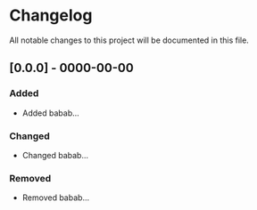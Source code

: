 # Changelog
All notable changes to this project will be documented in this file.

## [0.0.0] - 0000-00-00
### Added
- Added babab...

### Changed
- Changed babab...

### Removed
- Removed babab...
